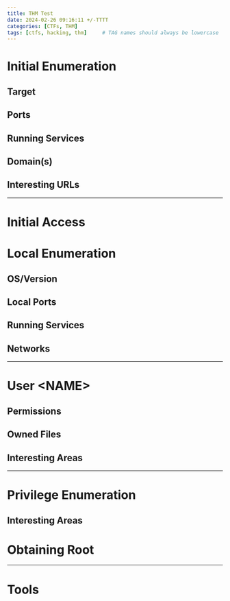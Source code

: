 ```yaml
---
title: THM Test
date: 2024-02-26 09:16:11 +/-TTTT
categories: [CTFs, THM]
tags: [ctfs, hacking, thm]     # TAG names should always be lowercase
---
```

# Initial Enumeration
## Target
## Ports
## Running Services
## Domain(s)
## Interesting URLs
---
# Initial Access
# Local Enumeration
## OS/Version
## Local Ports
## Running Services
## Networks
---
# User \<NAME\>
## Permissions <!-- sudo, runas, getcap, setuid etc-->
## Owned Files
## Interesting Areas
---
# Privilege Enumeration
## Interesting Areas
# Obtaining Root
---
# Tools